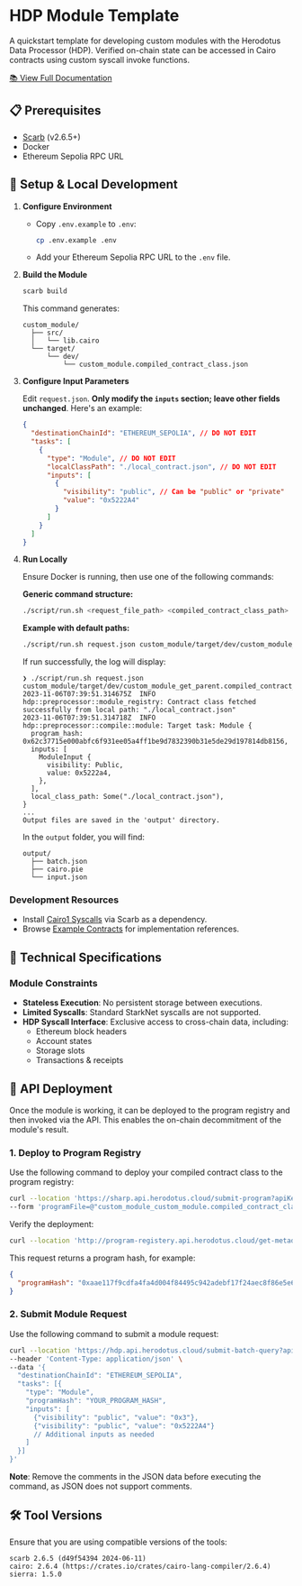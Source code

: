 # HDP Module Template

A quickstart template for developing custom modules with the Herodotus Data Processor (HDP). Verified on-chain state can be accessed in Cairo contracts using custom syscall invoke functions.

[📚 View Full Documentation](https://docs.herodotus.dev/herodotus-docs/developers/data-processor)

## 📋 Prerequisites

- [Scarb](https://docs.swmansion.com/scarb/download) (v2.6.5+)
- Docker
- Ethereum Sepolia RPC URL

## 🔧 Setup & Local Development

1. **Configure Environment**

   - Copy `.env.example` to `.env`:
     ```sh
     cp .env.example .env
     ```
   - Add your Ethereum Sepolia RPC URL to the `.env` file.

2. **Build the Module**

   ```sh
   scarb build
   ```

   This command generates:

   ```
   custom_module/
     ├── src/
     │   └── lib.cairo
     └── target/
         └── dev/
             └── custom_module.compiled_contract_class.json
   ```

3. **Configure Input Parameters**

   Edit `request.json`. **Only modify the `inputs` section; leave other fields unchanged**. Here's an example:

   ```json
   {
     "destinationChainId": "ETHEREUM_SEPOLIA", // DO NOT EDIT
     "tasks": [
       {
         "type": "Module", // DO NOT EDIT
         "localClassPath": "./local_contract.json", // DO NOT EDIT
         "inputs": [
           {
             "visibility": "public", // Can be "public" or "private"
             "value": "0x5222A4"
           }
         ]
       }
     ]
   }
   ```

4. **Run Locally**

   Ensure Docker is running, then use one of the following commands:

   **Generic command structure:**

   ```sh
   ./script/run.sh <request_file_path> <compiled_contract_class_path> [output_directory]
   ```

   **Example with default paths:**

   ```sh
   ./script/run.sh request.json custom_module/target/dev/custom_module_get_parent.compiled_contract_class.json ./output
   ```

   If run successfully, the log will display:

   ```console
   ❯ ./script/run.sh request.json custom_module/target/dev/custom_module_get_parent.compiled_contract_class.json
   2023-11-06T07:39:51.314675Z  INFO hdp::preprocessor::module_registry: Contract class fetched successfully from local path: "./local_contract.json"
   2023-11-06T07:39:51.314718Z  INFO hdp::preprocessor::compile::module: Target task: Module {
     program_hash: 0x62c37715e000abfc6f931ee05a4ff1be9d7832390b31e5de29d197814db8156,
     inputs: [
       ModuleInput {
         visibility: Public,
         value: 0x5222a4,
       },
     ],
     local_class_path: Some("./local_contract.json"),
   }
   ...
   Output files are saved in the 'output' directory.
   ```

   In the `output` folder, you will find:

   ```
   output/
     ├── batch.json
     ├── cairo.pie
     └── input.json
   ```

### Development Resources

- Install [Cairo1 Syscalls](https://github.com/HerodotusDev/hdp-cairo/tree/main/cairo1_syscall_binding) via Scarb as a dependency.
- Browse [Example Contracts](https://github.com/HerodotusDev/hdp-test/tree/main/contracts) for implementation references.

## 📘 Technical Specifications

### Module Constraints

- **Stateless Execution**: No persistent storage between executions.
- **Limited Syscalls**: Standard StarkNet syscalls are not supported.
- **HDP Syscall Interface**: Exclusive access to cross-chain data, including:
  - Ethereum block headers
  - Account states
  - Storage slots
  - Transactions & receipts

## 🚀 API Deployment

Once the module is working, it can be deployed to the program registry and then invoked via the API. This enables the on-chain decommitment of the module's result.

### 1. Deploy to Program Registry

Use the following command to deploy your compiled contract class to the program registry:

```sh
curl --location 'https://sharp.api.herodotus.cloud/submit-program?apiKey={API_KEY}' \
--form 'programFile=@"custom_module_custom_module.compiled_contract_class.json"'
```

Verify the deployment:

```sh
curl --location 'http://program-registery.api.herodotus.cloud/get-metadata?program_hash=YOUR_PROGRAM_HASH'
```

This request returns a program hash, for example:

```json
{
  "programHash": "0xaae117f9cdfa4fa4d004f84495c942adebf17f24aec8f86e5e6ea29956b47e"
}
```

### 2. Submit Module Request

Use the following command to submit a module request:

```sh
curl --location 'https://hdp.api.herodotus.cloud/submit-batch-query?apiKey={API_KEY}' \
--header 'Content-Type: application/json' \
--data '{
  "destinationChainId": "ETHEREUM_SEPOLIA",
  "tasks": [{
    "type": "Module",
    "programHash": "YOUR_PROGRAM_HASH",
    "inputs": [
      {"visibility": "public", "value": "0x3"},
      {"visibility": "public", "value": "0x5222A4"}
      // Additional inputs as needed
    ]
  }]
}'
```

**Note**: Remove the comments in the JSON data before executing the command, as JSON does not support comments.

## 🛠️ Tool Versions

Ensure that you are using compatible versions of the tools:

```
scarb 2.6.5 (d49f54394 2024-06-11)
cairo: 2.6.4 (https://crates.io/crates/cairo-lang-compiler/2.6.4)
sierra: 1.5.0
```
